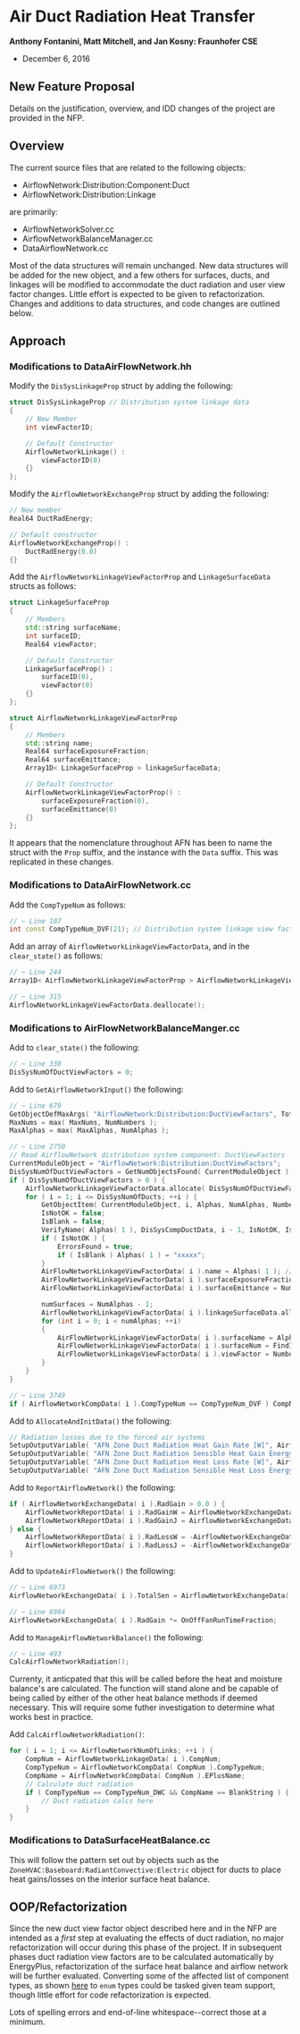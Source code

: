 Air Duct Radiation Heat Transfer
===============

**Anthony Fontanini, Matt Mitchell, and Jan Kosny: Fraunhofer CSE**

- December 6, 2016

## New Feature Proposal 
Details on the justification, overview, and IDD changes of the project are provided in the NFP.

## Overview

The current source files that are related to the following objects:

- AirflowNetwork:Distribution:Component:Duct
- AirflowNetwork:Distribution:Linkage

are primarily:

- AirflowNetworkSolver.cc
- AirflowNetworkBalanceManager.cc
- DataAirflowNetwork.cc

Most of the data structures will remain unchanged. New data structures will be added for the new object, and a few others for surfaces, ducts, and linkages will be modified to accommodate the duct radiation and user view factor changes. Little effort is expected to be given to refactorization. Changes and additions to data structures, and code changes are outlined below. 

## Approach

### Modifications to DataAirFlowNetwork.hh

Modify the ```DisSysLinkageProp``` struct by adding the following:

``` C++
struct DisSysLinkageProp // Distribution system linkage data
{
	// New Member
	int viewFactorID;

	// Default Constructor
	AirflowNetworkLinkage() :
		viewFactorID(0)
	{}
};
```

Modify the ```AirflowNetworkExchangeProp``` struct by adding the following:

```C++
// New member
Real64 DuctRadEnergy;

// Default constructor
AirflowNetworkExchangeProp() :
	DuctRadEnergy(0.0)
{}
```

Add the ```AirflowNetworkLinkageViewFactorProp``` and ```LinkageSurfaceData``` structs as follows:

```C++
struct LinkageSurfaceProp
{
	// Members
	std::string surfaceName;
	int surfaceID;
	Real64 viewFactor;

	// Default Constructor
	LinkageSurfaceProp() :
		surfaceID(0),
		viewFactor(0)
	{}
};

struct AirflowNetworkLinkageViewFactorProp
{
	// Members
	std::string name;
	Real64 surfaceExposureFraction;
	Real64 surfaceEmittance;
	Array1D< LinkageSurfaceProp > linkageSurfaceData;

	// Default Constructor
	AirflowNetworkLinkageViewFactorProp() :
		surfaceExposureFraction(0),
		surfaceEmittance(0)
	{}
};
```

It appears that the nomenclature throughout AFN has been to name the struct with the ```Prop``` suffix, and the instance with the ```Data``` suffix. This was replicated in these changes.

### Modifications to DataAirFlowNetwork.cc

Add the ```CompTypeNum``` as follows:

```C++
// ~ Line 107
int const CompTypeNum_DVF(21); // Distribution system linkage view factor
```

Add an array of ```AirflowNetworkLinkageViewFactorData```, and in the ```clear_state()``` as follows:


``` C++
// ~ Line 244
Array1D< AirflowNetworkLinkageViewFactorProp > AirflowNetworkLinkageViewFactorData;

// ~ Line 315
AirflowNetworkLinkageViewFactorData.deallocate();
```

### Modifications to AirFlowNetworkBalanceManger.cc

Add to ```clear_state()``` the following:

```C++
// ~ Line 338
DisSysNumOfDuctViewFactors = 0;
```

Add to ```GetAirflowNetworkInput()``` the following:

```C++
// ~ Line 679
GetObjectDefMaxArgs( "AirflowNetwork:Distribution:DuctViewFactors", TotalArgs, NumAlphas, NumNumbers );
MaxNums = max( MaxNums, NumNumbers );
MaxAlphas = max( MaxAlphas, NumAlphas );

// ~ Line 2750
// Read AirflowNetwork distribution system component: DuctViewFactors
CurrentModuleObject = "AirflowNetwork:Distribution:DuctViewFactors";
DisSysNumOfDuctViewFactors = GetNumObjectsFound( CurrentModuleObject );
if ( DisSysNumOfDuctViewFactors > 0 ) {
	AirflowNetworkLinkageViewFactorData.allocate( DisSysNumOfDuctViewFactors );
	for ( i = 1; i <= DisSysNumOfDucts; ++i ) {
		GetObjectItem( CurrentModuleObject, i, Alphas, NumAlphas, Numbers, NumNumbers, IOStatus, lNumericBlanks, lAlphaBlanks, cAlphaFields, cNumericFields );
		IsNotOK = false;
		IsBlank = false;
		VerifyName( Alphas( 1 ), DisSysCompDuctData, i - 1, IsNotOK, IsBlank, CurrentModuleObject + " Name" );
		if ( IsNotOK ) {
			ErrorsFound = true;
			if ( IsBlank ) Alphas( 1 ) = "xxxxx";
		}
		AirFlowNetworkLinkageViewFactorData( i ).name = Alphas( 1 ); // Name duct view factor component
		AirFlowNetworkLinkageViewFactorData( i ).surfaceExposureFraction = Numbers( 1 ); // Surface exposure fraction []
		AirFlowNetworkLinkageViewFactorData( i ).surfaceEmittance = Numbers( 2 ); // Duct surface emittance

		numSurfaces = NumAlphas - 1;
		AirflowNetworkLinkageViewFactorData( i ).linkageSurfaceData.allocate(numSurfaces)
		for (int i = 0; i < numAlphas; ++i)
		{
			AirFlowNetworkLinkageViewFactorData( i ).surfaceName = Alphas( i + 1 ); // Surface name
			AirFlowNetworkLinkageViewFactorData( i ).surfaceNum = FindItemInList( Alphas( i + 1 ), Surface );
			AirFlowNetworkLinkageViewFactorData( i ).viewFactor = Numbers( i + 2 ); // Surface view factor
		}		
	}
} 

// ~ Line 3749
if ( AirflowNetworkCompData( i ).CompTypeNum == CompTypeNum_DVF ) CompName( 1 ) = "AirflowNetwork:Distribution:DuctViewFactors";
```

Add to ```AllocateAndInitData()``` the following:

```C++
// Radiation losses due to the forced air systems
SetupOutputVariable( "AFN Zone Duct Radiation Heat Gain Rate [W]", AirflowNetworkReportData( i ).RadGainW, "System", "Average", Zone( i ).Name );
SetupOutputVariable( "AFN Zone Duct Radiation Sensible Heat Gain Energy [J]", AirflowNetworkReportData( i ).RadGainJ, "System", "Sum", Zone( i ).Name );
SetupOutputVariable( "AFN Zone Duct Radiation Heat Loss Rate [W]", AirflowNetworkReportData( i ).RadLossW, "System", "Average", Zone( i ).Name );
SetupOutputVariable( "AFN Zone Duct Radiation Sensible Heat Loss Energy [J]", AirflowNetworkReportData( i ).RadLossJ, "System", "Sum", Zone( i ).Name );
```

Add to ```ReportAirflowNetwork()``` the following:

```C++
if ( AirflowNetworkExchangeData( i ).RadGain > 0.0 ) {
	AirflowNetworkReportData( i ).RadGainW = AirflowNetworkExchangeData( i ).RadGain;
	AirflowNetworkReportData( i ).RadGainJ = AirflowNetworkExchangeData( i ).RadGain * ReportingConstant;
} else {
	AirflowNetworkReportData( i ).RadLossW = -AirflowNetworkExchangeData( i ).RadGain;
	AirflowNetworkReportData( i ).RadLossJ = -AirflowNetworkExchangeData( i ).RadGain * ReportingConstant;
}
```

Add to ```UpdateAirFlowNetwork()``` the following:

```C++
// ~ Line 6973
AirflowNetworkExchangeData( i ).TotalSen = AirflowNetworkExchangeData( i ).LeakSen + AirflowNetworkExchangeData( i ).CondSen + AirflowNetworkExchangeData( i ).RadGain;

// ~ Line 6984
AirflowNetworkExchangeData( i ).RadGain *= OnOffFanRunTimeFraction;
```

Add to ```ManageAirflowNetworkBalance()``` the following:

```C++
// ~ Line 493
CalcAirflowNetworkRadiation();
```

Currenty, it anticpated that this will be called before the heat and moisture balance's are calculated. The function will stand alone and be capable of being called by either of the other heat balance methods if deemed necessary. This will require some futher investigation to determine what works best in practice.

Add ```CalcAirflowNetworkRadiation()```:

```C++
for ( i = 1; i <= AirflowNetworkNumOfLinks; ++i ) {
	CompNum = AirflowNetworkLinkageData( i ).CompNum;
	CompTypeNum = AirflowNetworkCompData( CompNum ).CompTypeNum;
	CompName = AirflowNetworkCompData( CompNum ).EPlusName;
	// Calculate duct radiation
	if ( CompTypeNum == CompTypeNum_DWC && CompName == BlankString ) { // Duct element only
		// Duct radiation calcs here
	}
}
```


### Modifications to DataSurfaceHeatBalance.cc

This will follow the pattern set out by objects such as the ```ZoneHVAC:Baseboard:RadiantConvective:Electric``` object for ducts to place heat gains/losses on the interior surface heat balance.


## OOP/Refactorization
Since the new duct view factor object described here and in the NFP are intended as a *first* step at evaluating the effects of duct radiation, no major refactorization will occur during this phase of the project. If in subsequent phases duct radiation view factors are to be calculated automatically by EnergyPlus, refactorization of the surface heat balance and airflow network will be further evaluated. Converting some of the affected list of component types, as shown [here](https://github.com/NREL/EnergyPlus/blob/ea65c6e0c28a9e40c4846062fadfbf198ede5681/src/EnergyPlus/DataAirflowNetwork.cc#L87) to ```enum``` types could be tasked given team support, though little effort for code refactorization is expected.

Lots of spelling errors and end-of-line whitespace--correct those at a minimum.

